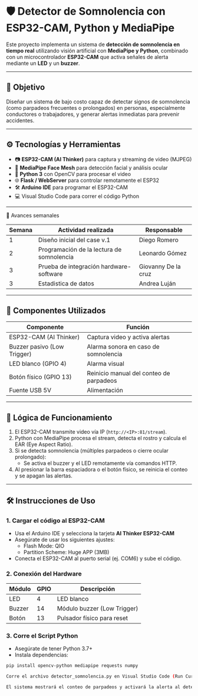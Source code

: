 # 🛡️ Detector de Somnolencia con ESP32-CAM, Python y MediaPipe

Este proyecto implementa un sistema de **detección de somnolencia en tiempo real** utilizando visión artificial con **MediaPipe y Python**, combinado con un microcontrolador **ESP32-CAM** que activa señales de alerta mediante un **LED** y un **buzzer**.

---

## 🎯 Objetivo

Diseñar un sistema de bajo costo capaz de detectar signos de somnolencia (como parpadeos frecuentes o prolongados) en personas, especialmente conductores o trabajadores, y generar alertas inmediatas para prevenir accidentes.

---

## ⚙️ Tecnologías y Herramientas

- 📷 **ESP32-CAM (AI Thinker)** para captura y streaming de video (MJPEG)
- 🧠 **MediaPipe Face Mesh** para detección facial y análisis ocular
- 🐍 **Python 3** con OpenCV para procesar el video
- 🌐 **Flask / WebServer** para controlar remotamente el ESP32
- 🛠️ **Arduino IDE** para programar el ESP32-CAM
- 💻 Visual Studio Code para correr el código Python

---

📅 Avances semanales

| Semana | Actividad realizada | Responsable |
|--------|--------------------------------------|-------------|
| 1 | Diseño inicial del case v.1 | Diego Romero |
| 2 | Programación de la lectura de somnolencia | Leonardo Gómez |
| 3 | Prueba de integración hardware-software | Giovanny De la cruz |
| 3 | Estadistica de datos | Andrea Luján |

---

## 🔌 Componentes Utilizados

| Componente               | Función                                      |
|--------------------------|----------------------------------------------|
| ESP32-CAM (AI Thinker)   | Captura video y activa alertas               |
| Buzzer pasivo (Low Trigger) | Alarma sonora en caso de somnolencia    |
| LED blanco (GPIO 4)      | Alarma visual                               |
| Botón físico (GPIO 13)   | Reinicio manual del conteo de parpadeos     |
| Fuente USB 5V            | Alimentación                                |

---

## 🧠 Lógica de Funcionamiento

1. El ESP32-CAM transmite video vía IP (`http://<IP>:81/stream`).
2. Python con MediaPipe procesa el stream, detecta el rostro y calcula el EAR (Eye Aspect Ratio).
3. Si se detecta somnolencia (múltiples parpadeos o cierre ocular prolongado):
   - Se activa el buzzer y el LED remotamente vía comandos HTTP.
4. Al presionar la barra espaciadora o el botón físico, se reinicia el conteo y se apagan las alertas.

---

## 🛠️ Instrucciones de Uso

### 1. Cargar el código al ESP32-CAM

- Usa el Arduino IDE y selecciona la tarjeta **AI Thinker ESP32-CAM**
- Asegúrate de usar los siguientes ajustes:
  - Flash Mode: QIO
  - Partition Scheme: Huge APP (3MB)
- Conecta el ESP32-CAM al puerto serial (ej. COM6) y sube el código.

### 2. Conexión del Hardware

| Módulo     | GPIO  | Descripción               |
|------------|-------|---------------------------|
| LED        | 4     | LED blanco                |
| Buzzer     | 14    | Módulo buzzer (Low Trigger) |
| Botón      | 13    | Pulsador físico para reset |

### 3. Corre el Script Python

- Asegúrate de tener Python 3.7+
- Instala dependencias:

```bash
pip install opencv-python mediapipe requests numpy

Corre el archivo detector_somnolencia.py en Visual Studio Code (Run Current File in Interactive Window)

El sistema mostrará el conteo de parpadeos y activará la alerta al detectar somnolencia
